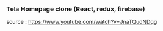 ### Tela Homepage clone (React, redux, firebase)

source : https://www.youtube.com/watch?v=JnaTQudNDqg

